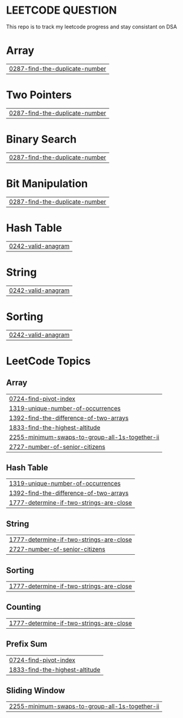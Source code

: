 # LEETCODE QUESTION

This repo is to track my leetcode progress and stay consistant on DSA


# Array
|  |
| ------- |
| [0287-find-the-duplicate-number](https://github.com/TusharSahu02/Leetcode-DSA/tree/master/0287-find-the-duplicate-number) |
# Two Pointers
|  |
| ------- |
| [0287-find-the-duplicate-number](https://github.com/TusharSahu02/Leetcode-DSA/tree/master/0287-find-the-duplicate-number) |
# Binary Search
|  |
| ------- |
| [0287-find-the-duplicate-number](https://github.com/TusharSahu02/Leetcode-DSA/tree/master/0287-find-the-duplicate-number) |
# Bit Manipulation
|  |
| ------- |
| [0287-find-the-duplicate-number](https://github.com/TusharSahu02/Leetcode-DSA/tree/master/0287-find-the-duplicate-number) |
# Hash Table
|  |
| ------- |
| [0242-valid-anagram](https://github.com/TusharSahu02/Leetcode-DSA/tree/master/0242-valid-anagram) |
# String
|  |
| ------- |
| [0242-valid-anagram](https://github.com/TusharSahu02/Leetcode-DSA/tree/master/0242-valid-anagram) |
# Sorting
|  |
| ------- |
| [0242-valid-anagram](https://github.com/TusharSahu02/Leetcode-DSA/tree/master/0242-valid-anagram) |
<!---LeetCode Topics Start-->
# LeetCode Topics
## Array
|  |
| ------- |
| [0724-find-pivot-index](https://github.com/TusharSahu02/Leetcode-DSA/tree/master/0724-find-pivot-index) |
| [1319-unique-number-of-occurrences](https://github.com/TusharSahu02/Leetcode-DSA/tree/master/1319-unique-number-of-occurrences) |
| [1392-find-the-difference-of-two-arrays](https://github.com/TusharSahu02/Leetcode-DSA/tree/master/1392-find-the-difference-of-two-arrays) |
| [1833-find-the-highest-altitude](https://github.com/TusharSahu02/Leetcode-DSA/tree/master/1833-find-the-highest-altitude) |
| [2255-minimum-swaps-to-group-all-1s-together-ii](https://github.com/TusharSahu02/Leetcode-DSA/tree/master/2255-minimum-swaps-to-group-all-1s-together-ii) |
| [2727-number-of-senior-citizens](https://github.com/TusharSahu02/Leetcode-DSA/tree/master/2727-number-of-senior-citizens) |
## Hash Table
|  |
| ------- |
| [1319-unique-number-of-occurrences](https://github.com/TusharSahu02/Leetcode-DSA/tree/master/1319-unique-number-of-occurrences) |
| [1392-find-the-difference-of-two-arrays](https://github.com/TusharSahu02/Leetcode-DSA/tree/master/1392-find-the-difference-of-two-arrays) |
| [1777-determine-if-two-strings-are-close](https://github.com/TusharSahu02/Leetcode-DSA/tree/master/1777-determine-if-two-strings-are-close) |
## String
|  |
| ------- |
| [1777-determine-if-two-strings-are-close](https://github.com/TusharSahu02/Leetcode-DSA/tree/master/1777-determine-if-two-strings-are-close) |
| [2727-number-of-senior-citizens](https://github.com/TusharSahu02/Leetcode-DSA/tree/master/2727-number-of-senior-citizens) |
## Sorting
|  |
| ------- |
| [1777-determine-if-two-strings-are-close](https://github.com/TusharSahu02/Leetcode-DSA/tree/master/1777-determine-if-two-strings-are-close) |
## Counting
|  |
| ------- |
| [1777-determine-if-two-strings-are-close](https://github.com/TusharSahu02/Leetcode-DSA/tree/master/1777-determine-if-two-strings-are-close) |
## Prefix Sum
|  |
| ------- |
| [0724-find-pivot-index](https://github.com/TusharSahu02/Leetcode-DSA/tree/master/0724-find-pivot-index) |
| [1833-find-the-highest-altitude](https://github.com/TusharSahu02/Leetcode-DSA/tree/master/1833-find-the-highest-altitude) |
## Sliding Window
|  |
| ------- |
| [2255-minimum-swaps-to-group-all-1s-together-ii](https://github.com/TusharSahu02/Leetcode-DSA/tree/master/2255-minimum-swaps-to-group-all-1s-together-ii) |
<!---LeetCode Topics End-->